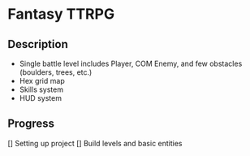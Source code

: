 # Fantasy TTRPG

## Description

- Single battle level includes Player, COM Enemy, and few obstacles (boulders, trees, etc.)
- Hex grid map
- Skills system
- HUD system

## Progress

[] Setting up project
[] Build levels and basic entities 

